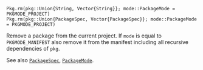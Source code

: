 ```
Pkg.rm(pkg::Union{String, Vector{String}}; mode::PackageMode = PKGMODE_PROJECT)
Pkg.rm(pkg::Union{PackageSpec, Vector{PackageSpec}}; mode::PackageMode = PKGMODE_PROJECT)
```

Remove a package from the current project. If `mode` is equal to `PKGMODE_MANIFEST` also remove it from the manifest including all recursive dependencies of `pkg`.

See also [`PackageSpec`](@ref), [`PackageMode`](@ref).
